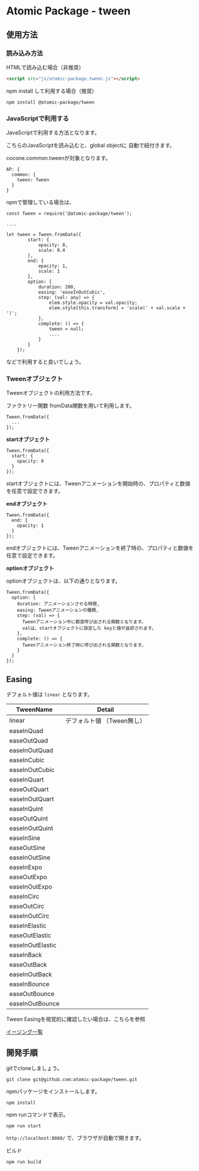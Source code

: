 # Atomic Package - tween

## 使用方法

### 読み込み方法

HTMLで読み込む場合（非推奨）

```html
<script src="js/atomic-package.tween.js"></script>
```

npm install して利用する場合（推奨）

```
npm install @atomic-package/tween
```

### JavaScriptで利用する

JavaScriptで利用する方法となります。


こちらのJavaScriptを読み込むと、global objectに 自動で紐付きます。

cocone.common.tweenが対象となります。

```
AP: {
  common: {
    tween: Tween
  }
}
```

npmで管理している場合は、

```
const Tween = require('@atomic-package/tween');

....

let tween = Tween.fromData({
        start: {
            opacity: 0,
            scale: 0.4
        },
        end: {
            opacity: 1,
            scale: 1
        },
        option: {
            duration: 200,
            easing: 'easeInOutCubic',
            step: (val: any) => {
                elem.style.opacity = val.opacity;
                elem.style[this.transform] = 'scale(' + val.scale + ')';
            },
            complete: () => {
                tween = null;
                ....
            }
        }
    });
```

などで利用すると良いでしょう。

### Tweenオブジェクト

Tweenオブジェクトの利用方法です。

ファクトリー関数 fromData関数を用いて利用します。

```
Tween.fromData({
  ...
});
```

**startオブジェクト**

```
Tween.fromData({
  start: {
    opacity: 0
  }
});
```

startオブジェクトには、Tweenアニメーションを開始時の、プロパティと数値を任意で設定できます。


**endオブジェクト**

```
Tween.fromData({
  end: {
    opacity: 1
  }
});
```

endオブジェクトには、Tweenアニメーションを終了時の、プロパティと数値を任意で設定できます。


**optionオブジェクト**

optionオブジェクトは、以下の通りとなります。


```
Tween.fromData({
  option: {
    duration: アニメーションさせる時間,
    easing: Tweenアニメーションの種類,
    step: (val) => {
      Tweenアニメーション中に都度呼び出される関数となります。
      valは、startオブジェクトに設定した keyと値が返却されます。
    },
    complete: () => {
      Tweenアニメーション終了時に呼び出される関数となります。
    }
  }
});
```

## Easing

デフォルト値は `linear` となります。

| TweenName | Detail                | 
| --------------- | -------------------- |
| linear | デフォルト値 （Tween無し） |
| easeInQuad |  |
| easeOutQuad |  |
| easeInOutQuad |  |
| easeInCubic |  |
| easeInOutCubic |   |
| easeInQuart |   |
| easeOutQuart |   |
| easeInOutQuart |   |
| easeInQuint |   |
| easeOutQuint |   |
| easeInOutQuint |   |
| easeInSine |   |
| easeOutSine |   |
| easeInOutSine |   |
| easeInExpo |   |
| easeOutExpo |   |
| easeInOutExpo |   |
| easeInCirc |   |
| easeOutCirc |   |
| easeInOutCirc |   |
| easeInElastic |   |
| easeOutElastic |   |
| easeInOutElastic |   |
| easeInBack |   |
| easeOutBack |   |
| easeInOutBack |   |
| easeInBounce |   |
| easeOutBounce |   |
| easeInOutBounce |   |


Tween Easingを視覚的に確認したい場合は、こちらを参照

[イージング一覧](http://easings.net/ja#)



## 開発手順


gitでcloneしましょう。

```
git clone git@github.com:atomic-package/tween.git
```

npmパッケージをインストールします。

```
npm install
```

npm runコマンドで表示。

```
npm run start
```

`http://localhost:8080/` で、ブラウザが自動で開きます。 

ビルド
```
npm run build
```

